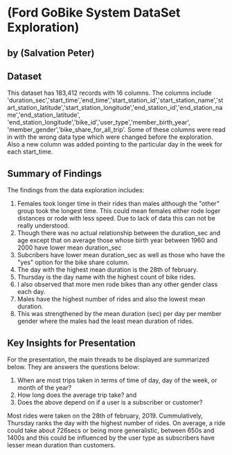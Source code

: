 # (Ford GoBike System DataSet Exploration)
## by (Salvation Peter)


## Dataset

This dataset has 183,412 records with 16 columns. The columns include 'duration_sec','start_time','end_time','start_station_id','start_station_name','start_station_latitude','start_station_longitude','end_station_id','end_station_name','end_station_latitude', 'end_station_longitude','bike_id','user_type','member_birth_year', 'member_gender','bike_share_for_all_trip'. 
Some of these columns were read in with the wrong data type which were changed before the exploration. Also a new column was added pointing to the particular day in the week for each start_time.



## Summary of Findings

The findings from the data exploration includes:
1. Females took longer time in their rides than males although the "other" group took the longest time. This could mean females either rode loger distances or rode with less speed. Due to lack of data this can not be really understood.
2. Though there was no actual relationship between the duration_sec and age except that on average those whose birth year between 1960 and 2000 have lower mean duration_sec
3. Subcribers have lower mean duration_sec as well as those who have the "yes" option for the bike share column.
4. The day with the highest mean duration is the 28th of february.
5. Thursday is the day name with the highest count of bike rides.
6. I also observed that more men rode bikes than any other gender class each day.
7. Males have the highest number of rides and also the lowest mean duration.
8. This was strengthened by the mean duration (sec) per day per member gender where the males had the least mean duration of rides.


## Key Insights for Presentation

For the presentation, the main threads to be displayed are summarized below. They are answers the questions below:

1. When are most trips taken in terms of time of day, day of the week, or month of the year?
2. How long does the average trip take? and
3. Does the above depend on if a user is a subscriber or customer?


Most rides were taken on the 28th of february, 2019. Cummulatively, Thursday ranks the day with the highest number of rides. On average, a ride could take about 726secs or being more generalistic, between 650s and 1400s and this could be influenced by the user type as subscribers have lesser mean duration than customers.
